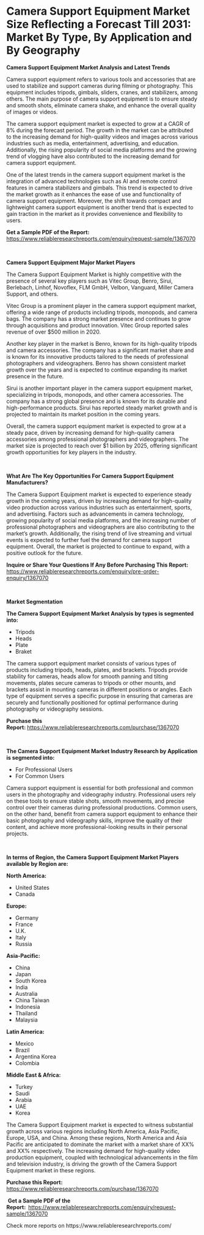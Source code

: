 <p><h1>Camera Support Equipment Market Size Reflecting a Forecast Till 2031: Market By Type, By Application and By Geography</h1></p><p><strong>Camera Support Equipment Market Analysis and Latest Trends</strong></p>
<p><p>Camera support equipment refers to various tools and accessories that are used to stabilize and support cameras during filming or photography. This equipment includes tripods, gimbals, sliders, cranes, and stabilizers, among others. The main purpose of camera support equipment is to ensure steady and smooth shots, eliminate camera shake, and enhance the overall quality of images or videos.</p><p>The camera support equipment market is expected to grow at a CAGR of 8% during the forecast period. The growth in the market can be attributed to the increasing demand for high-quality videos and images across various industries such as media, entertainment, advertising, and education. Additionally, the rising popularity of social media platforms and the growing trend of vlogging have also contributed to the increasing demand for camera support equipment.</p><p>One of the latest trends in the camera support equipment market is the integration of advanced technologies such as AI and remote control features in camera stabilizers and gimbals. This trend is expected to drive the market growth as it enhances the ease of use and functionality of camera support equipment. Moreover, the shift towards compact and lightweight camera support equipment is another trend that is expected to gain traction in the market as it provides convenience and flexibility to users.</p></p>
<p><strong>Get a Sample PDF of the Report:&nbsp;</strong> <a href="https://www.reliableresearchreports.com/enquiry/request-sample/1367070">https://www.reliableresearchreports.com/enquiry/request-sample/1367070</a></p>
<p>&nbsp;</p>
<p><strong>Camera Support Equipment Major Market Players</strong></p>
<p><p>The Camera Support Equipment Market is highly competitive with the presence of several key players such as Vitec Group, Benro, Sirui, Berlebach, Linhof, Novoflex, FLM GmbH, Velbon, Vanguard, Miller Camera Support, and others.</p><p>Vitec Group is a prominent player in the camera support equipment market, offering a wide range of products including tripods, monopods, and camera bags. The company has a strong market presence and continues to grow through acquisitions and product innovation. Vitec Group reported sales revenue of over $500 million in 2020.</p><p>Another key player in the market is Benro, known for its high-quality tripods and camera accessories. The company has a significant market share and is known for its innovative products tailored to the needs of professional photographers and videographers. Benro has shown consistent market growth over the years and is expected to continue expanding its market presence in the future.</p><p>Sirui is another important player in the camera support equipment market, specializing in tripods, monopods, and other camera accessories. The company has a strong global presence and is known for its durable and high-performance products. Sirui has reported steady market growth and is projected to maintain its market position in the coming years.</p><p>Overall, the camera support equipment market is expected to grow at a steady pace, driven by increasing demand for high-quality camera accessories among professional photographers and videographers. The market size is projected to reach over $1 billion by 2025, offering significant growth opportunities for key players in the industry.</p></p>
<p>&nbsp;</p>
<p><strong>What Are The Key Opportunities For Camera Support Equipment Manufacturers?</strong></p>
<p><p>The Camera Support Equipment market is expected to experience steady growth in the coming years, driven by increasing demand for high-quality video production across various industries such as entertainment, sports, and advertising. Factors such as advancements in camera technology, growing popularity of social media platforms, and the increasing number of professional photographers and videographers are also contributing to the market’s growth. Additionally, the rising trend of live streaming and virtual events is expected to further fuel the demand for camera support equipment. Overall, the market is projected to continue to expand, with a positive outlook for the future.</p></p>
<p><strong>Inquire or Share Your Questions If Any Before Purchasing This Report:</strong> <a href="https://www.reliableresearchreports.com/enquiry/pre-order-enquiry/1367070">https://www.reliableresearchreports.com/enquiry/pre-order-enquiry/1367070</a></p>
<p>&nbsp;</p>
<p><strong>Market Segmentation</strong></p>
<p><strong>The Camera Support Equipment Market Analysis by types is segmented into:</strong></p>
<p><ul><li>Tripods</li><li>Heads</li><li>Plate</li><li>Braket</li></ul></p>
<p><p>The camera support equipment market consists of various types of products including tripods, heads, plates, and brackets. Tripods provide stability for cameras, heads allow for smooth panning and tilting movements, plates secure cameras to tripods or other mounts, and brackets assist in mounting cameras in different positions or angles. Each type of equipment serves a specific purpose in ensuring that cameras are securely and functionally positioned for optimal performance during photography or videography sessions.</p></p>
<p><strong>Purchase this Report:&nbsp;</strong><a href="https://www.reliableresearchreports.com/purchase/1367070">https://www.reliableresearchreports.com/purchase/1367070</a></p>
<p>&nbsp;</p>
<p><strong>The Camera Support Equipment Market Industry Research by Application is segmented into:</strong></p>
<p><ul><li>For Professional Users</li><li>For Common Users</li></ul></p>
<p><p>Camera support equipment is essential for both professional and common users in the photography and videography industry. Professional users rely on these tools to ensure stable shots, smooth movements, and precise control over their cameras during professional productions. Common users, on the other hand, benefit from camera support equipment to enhance their basic photography and videography skills, improve the quality of their content, and achieve more professional-looking results in their personal projects.</p></p>
<p>&nbsp;</p>
<p><strong>In terms of Region, the Camera Support Equipment Market Players available by Region are:</strong></p>
<p>
    <p> <strong> North America: </strong>
        <ul>
            <li>United States</li>
            <li>Canada</li>
        </ul>
        </p> 
    <p> <strong> Europe: </strong>
        <ul>
            <li>Germany</li>
            <li>France</li>
            <li>U.K.</li>
            <li>Italy</li>
            <li>Russia</li>
        </ul>
        </p> 
    <p> <strong> Asia-Pacific: </strong>
        <ul>
            <li>China</li>
            <li>Japan</li>
            <li>South Korea</li>
            <li>India</li>
            <li>Australia</li>
            <li>China Taiwan</li>
            <li>Indonesia</li>
            <li>Thailand</li>
            <li>Malaysia</li>
        </ul>
        </p> 
    <p> <strong> Latin America: </strong>
        <ul>
            <li>Mexico</li>
            <li>Brazil</li>
            <li>Argentina Korea</li>
            <li>Colombia</li>
        </ul>
        </p> 
    <p> <strong> Middle East & Africa: </strong>
        <ul>
            <li>Turkey</li>
            <li>Saudi</li>
            <li>Arabia</li>
            <li>UAE</li>
            <li>Korea</li>
        </ul>
    </p>
    </p>
<p><p>The Camera Support Equipment market is expected to witness substantial growth across various regions including North America, Asia Pacific, Europe, USA, and China. Among these regions, North America and Asia Pacific are anticipated to dominate the market with a market share of XX% and XX% respectively. The increasing demand for high-quality video production equipment, coupled with technological advancements in the film and television industry, is driving the growth of the Camera Support Equipment market in these regions.</p></p>
<p><strong>Purchase this Report: </strong><a href="https://www.reliableresearchreports.com/purchase/1367070">https://www.reliableresearchreports.com/purchase/1367070</a></p>
<p>&nbsp;<strong>Get a Sample PDF of the Report:&nbsp;&nbsp;</strong><a href="https://www.reliableresearchreports.com/enquiry/request-sample/1367070">https://www.reliableresearchreports.com/enquiry/request-sample/1367070</a></p>
<p><strong></strong></p>
<p>Check more reports on https://www.reliableresearchreports.com/</p>
